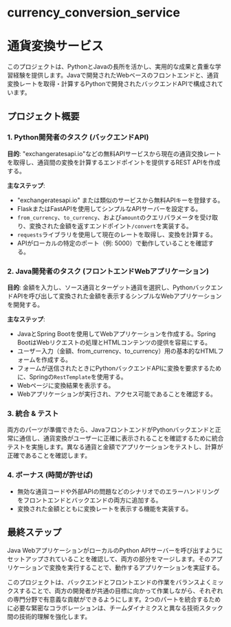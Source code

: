 # currency_conversion_service

# 通貨変換サービス

このプロジェクトは、PythonとJavaの長所を活かし、実用的な成果と貴重な学習経験を提供します。Javaで開発されたWebベースのフロントエンドと、通貨変換レートを取得・計算するPythonで開発されたバックエンドAPIで構成されています。

## プロジェクト概要

### 1. Python開発者のタスク (バックエンドAPI)

**目的**: "exchangeratesapi.io"などの無料APIサービスから現在の通貨交換レートを取得し、通貨間の変換を計算するエンドポイントを提供するREST APIを作成する。

**主なステップ**:
- "exchangeratesapi.io" または類似のサービスから無料APIキーを登録する。
- FlaskまたはFastAPIを使用してシンプルなAPIサーバーを設定する。
- `from_currency`、`to_currency`、および`amount`のクエリパラメータを受け取り、変換された金額を返すエンドポイント`/convert`を実装する。
- `requests`ライブラリを使用して現在のレートを取得し、変換を計算する。
- APIがローカルの特定のポート（例: 5000）で動作していることを確認する。

### 2. Java開発者のタスク (フロントエンドWebアプリケーション)

**目的**: 金額を入力し、ソース通貨とターゲット通貨を選択し、PythonバックエンドAPIを呼び出して変換された金額を表示するシンプルなWebアプリケーションを開発する。

**主なステップ**:
- JavaとSpring Bootを使用してWebアプリケーションを作成する。Spring BootはWebリクエストの処理とHTMLコンテンツの提供を容易にする。
- ユーザー入力（金額、from_currency、to_currency）用の基本的なHTMLフォームを作成する。
- フォームが送信されたときにPythonバックエンドAPIに変換を要求するために、Springの`RestTemplate`を使用する。
- Webページに変換結果を表示する。
- Webアプリケーションが実行され、アクセス可能であることを確認する。

### 3. 統合 & テスト

両方のパーツが準備できたら、JavaフロントエンドがPythonバックエンドと正常に通信し、通貨変換がユーザーに正確に表示されることを確認するために統合テストを実施します。異なる通貨と金額でアプリケーションをテストし、計算が正確であることを確認します。

### 4. ボーナス (時間が許せば)

- 無効な通貨コードや外部APIの問題などのシナリオでのエラーハンドリングをフロントエンドとバックエンドの両方に追加する。
- 変換された金額とともに変換レートを表示する機能を実装する。

## 最終ステップ

Java WebアプリケーションがローカルのPython APIサーバーを呼び出すようにセットアップされていることを確認して、両方の部分をマージします。そのアプリケーションで変換を実行することで、動作するアプリケーションを実証する。

このプロジェクトは、バックエンドとフロントエンドの作業をバランスよくミックスすることで、両方の開発者が共通の目標に向かって作業しながら、それぞれの専門分野で有意義な貢献ができるようにします。2つのパートを統合するために必要な緊密なコラボレーションは、チームダイナミクスと異なる技術スタック間の技術的理解を強化します。
